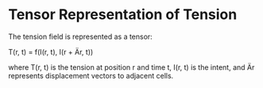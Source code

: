 # Tensor Representation of Tension

The tension field is represented as a tensor:

T(r, t) = f(I(r, t), I(r + Är, t))

where T(r, t) is the tension at position r and time t, I(r, t) is the
intent, and Är represents displacement vectors to adjacent cells.